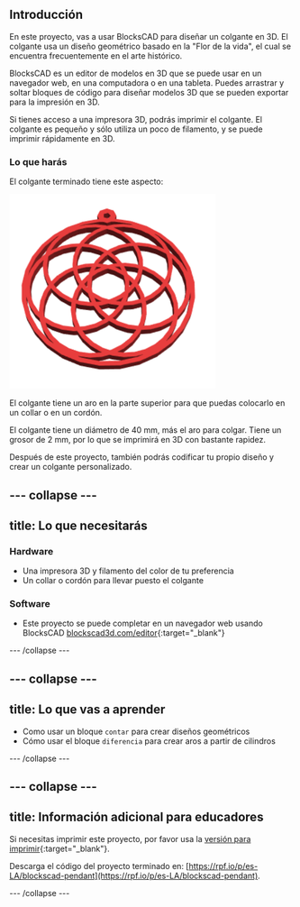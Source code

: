 ## Introducción

En este proyecto, vas a usar BlocksCAD para diseñar un colgante en 3D. El colgante usa un diseño geométrico basado en la "Flor de la vida", el cual se encuentra frecuentemente en el arte histórico.

BlocksCAD es un editor de modelos en 3D que se puede usar en un navegador web, en una computadora o en una tableta. Puedes arrastrar y soltar bloques de código para diseñar modelos 3D que se pueden exportar para la impresión en 3D.

Si tienes acceso a una impresora 3D, podrás imprimir el colgante. El colgante es pequeño y sólo utiliza un poco de filamento, y se puede imprimir rápidamente en 3D.

### Lo que harás

El colgante terminado tiene este aspecto:

![captura de pantalla](images/pendant-finished.png)

El colgante tiene un aro en la parte superior para que puedas colocarlo en un collar o en un cordón.

El colgante tiene un diámetro de 40 mm, más el aro para colgar. Tiene un grosor de 2 mm, por lo que se imprimirá en 3D con bastante rapidez.

Después de este proyecto, también podrás codificar tu propio diseño y crear un colgante personalizado.

--- collapse ---
---
title: Lo que necesitarás
---

### Hardware

+ Una impresora 3D y filamento del color de tu preferencia
+ Un collar o cordón para llevar puesto el colgante

### Software

+ Este proyecto se puede completar en un navegador web usando BlocksCAD [blockscad3d.com/editor](https://www.blockscad3d.com/editor){:target="_blank"}

--- /collapse ---

--- collapse ---
---
title: Lo que vas a aprender
---

+ Como usar un bloque `contar` para crear diseños geométricos
+ Cómo usar el bloque `diferencia` para crear aros a partir de cilindros

--- /collapse ---

--- collapse ---
---
title: Información adicional para educadores
---

Si necesitas imprimir este proyecto, por favor usa la [versión para imprimir](https://projects.raspberrypi.org/es-LA/projects/blockscad-pendant/print){:target="_blank"}.

Descarga el código del proyecto terminado en: [https://rpf.io/p/es-LA/blockscad-pendant](https://rpf.io/p/es-LA/blockscad-pendant).

--- /collapse ---
